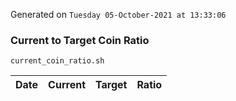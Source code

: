 Generated on `Tuesday 05-October-2021 at 13:33:06`

### Current to Target Coin Ratio
`current_coin_ratio.sh`

Date|Current|Target|Ratio
---|---|---|---
